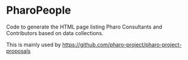 # PharoPeople

Code to generate the HTML page listing Pharo Consultants and Contributors based on data collections.


This is mainly used by https://github.com/pharo-project/pharo-project-proposals
